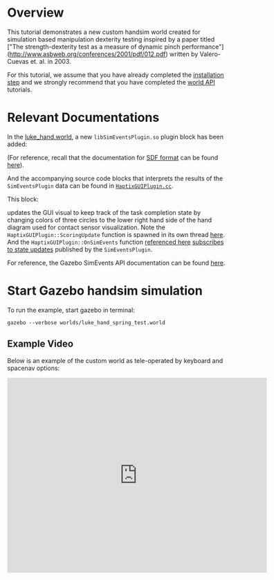 # Overview

This tutorial demonstrates a new custom handsim world created for simulation based
manipulation dexterity testing inspired by a paper titled
["The strength-dexterity test as a measure of dynamic pinch performance"]
(http://www.asbweb.org/conferences/2001/pdf/012.pdf)
written by Valero-Cuevas et. al. in 2003.

For this tutorial, we assume that you have already completed the
[installation step](http://gazebosim.org/tutorials?tut=haptix_install&cat=haptix)
and we strongly recommend that you have completed the
[world API](http://gazebosim.org/tutorials?tut=haptix_sim_api&cat=haptix)
tutorials.

# Relevant Documentations

In the [luke_hand.world](https://bitbucket.org/osrf/handsim/src/8fe03d4d113659c1cc04ea788792b1b7e995c267/worlds/luke_hand.world?at=default&fileviewer=file-view-default#luke_hand.world-4),
  a new `libSimEventsPlugin.so` plugin block has been added:

<include lang='xml' src='https://bitbucket.org/osrf/handsim/src/8fe03d4d113659c1cc04ea788792b1b7e995c267/worlds/luke_hand.world?at=default&fileviewer=file-view-default#luke_hand.world' from='/<plugin name="SimEvents/' to='/</event>/' />

(For reference, recall that the documentation for [SDF format](http://www.sdformat.org/) can be found [here](http://gazebosim.org/tutorials?cat=build_world)).

And the accompanying source code blocks that interprets the results of the `SimEventsPlugin` data can be found in [`HaptixGUIPlugin.cc`](https://bitbucket.org/osrf/handsim/src/spring_buckle_test/src/HaptixGUIPlugin.cc).

This block:

<include lang='c' src='https://bitbucket.org/osrf/handsim/raw/d8e8f7e996266a85dc15e63687d1c8ee15e4bab7/src/HaptixGUIPlugin.cc' from='/void HaptixGUIPlugin::ScoringUpdate\(\)/' to='/void HaptixGUIPlugin::PollTracking/' /> 

updates the GUI visual to keep track of the task completion state by changing colors of three circles to the lower right hand
side of the hand diagram used for contact sensor visualization.
Note the `HaptixGUIPlugin::ScoringUpdate` function is spawned in its own thread [here](https://bitbucket.org/osrf/handsim/src/d8e8f7e996266a85dc15e63687d1c8ee15e4bab7/src/HaptixGUIPlugin.cc?at=default&fileviewer=file-view-default#HaptixGUIPlugin.cc-718).
And the `HaptixGUIPlugin::OnSimEvents` function [referenced here](https://bitbucket.org/osrf/handsim/src/d8e8f7e996266a85dc15e63687d1c8ee15e4bab7/src/HaptixGUIPlugin.cc?at=default&fileviewer=file-view-default#HaptixGUIPlugin.cc-1560) [subscribes to state updates](https://bitbucket.org/osrf/handsim/src/d8e8f7e996266a85dc15e63687d1c8ee15e4bab7/src/HaptixGUIPlugin.cc?at=default&fileviewer=file-view-default#HaptixGUIPlugin.cc-463) published by the `SimEventsPlugin`.

For reference, the Gazebo SimEvents API documentation can be found
[here](http://osrf-distributions.s3.amazonaws.com/gazebo/api/dev/classgazebo_1_1SimEventsPlugin.html).

# Start Gazebo handsim simulation

To run the example, start gazebo in terminal:

~~~
gazebo --verbose worlds/luke_hand_spring_test.world
~~~

## Example Video

Below is an example of the custom world as tele-operated by keyboard and spacenav options:

<iframe width="600" height="450" src="https://www.youtube.com/embed/q-WT0C6UhHc" frameborder="0" allowfullscreen></iframe>
